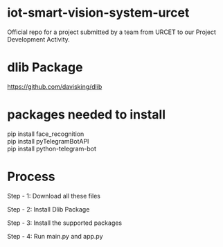 # iot-smart-vision-system-urcet
Official repo for a project submitted by a team from URCET to our Project Development Activity.


# dlib Package
https://github.com/davisking/dlib

# packages needed to install
pip install face_recognition <br/>
pip install pyTelegramBotAPI <br/>
pip install python-telegram-bot <br/>

# Process
Step - 1: Download all these files

Step - 2: Install Dlib Package

Step - 3: Install the supported packages

Step - 4: Run main.py and app.py


